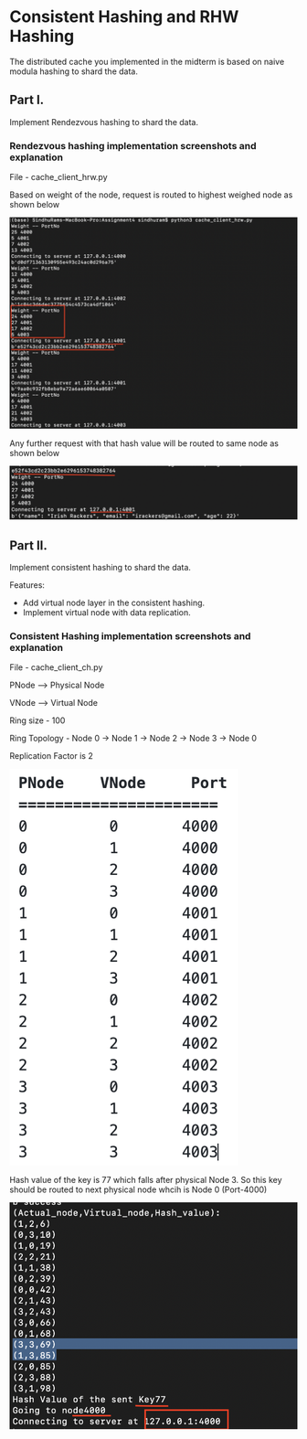 # Consistent Hashing and RHW Hashing

The distributed cache you implemented in the midterm is based on naive modula hashing to shard the data.

## Part I.

Implement Rendezvous hashing to shard the data.

### Rendezvous hashing implementation screenshots and explanation

File - cache_client_hrw.py

Based on weight of the node, request is routed to highest weighed node as shown below

![](HRW.png)

Any further request with that hash value will be routed to same node as shown below

![](HRW2.png)

## Part II.

Implement consistent hashing to shard the data.

Features:

* Add virtual node layer in the consistent hashing.
* Implement virtual node with data replication. 

### Consistent Hashing implementation screenshots and explanation

File - cache_client_ch.py

PNode --> Physical Node

VNode --> Virtual Node

Ring size - 100

Ring Topology - Node 0 -> Node 1 -> Node 2 -> Node 3 -> Node 0

Replication Factor is 2

![](PORT.png)


Hash value of the key is 77 which falls after physical Node 3. So this key should be routed to next physical node whcih is Node 0 (Port-4000) 

![](CH.png)

